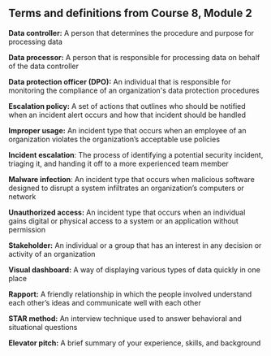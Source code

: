 ## Terms and definitions from Course 8, Module 2

**Data controller:** A person that determines the procedure and purpose for processing data

**Data processor:** A person that is responsible for processing data on behalf of the data controller

**Data protection officer (DPO):** An individual that is responsible for monitoring the compliance of an organization's data protection procedures

**Escalation policy:** A set of actions that outlines who should be notified when an incident alert occurs and how that incident should be handled

**Improper usage:** An incident type that occurs when an employee of an organization violates the organization’s acceptable use policies

**Incident escalation**: The process of identifying a potential security incident, triaging it, and handing it off to a more experienced team member

**Malware infection**: An incident type that occurs when malicious software designed to disrupt a system infiltrates an organization’s computers or network

**Unauthorized access:** An incident type that occurs when an individual gains digital or physical access to a system or an application without permission

**Stakeholder:** An individual or a group that has an interest in any decision or activity of an organization

**Visual dashboard:** A way of displaying various types of data quickly in one place

**Rapport:** A friendly relationship in which the people involved understand each other’s ideas and communicate well with each other

**STAR method:** An interview technique used to answer behavioral and situational questions 

**Elevator pitch:** A brief summary of your experience, skills, and background